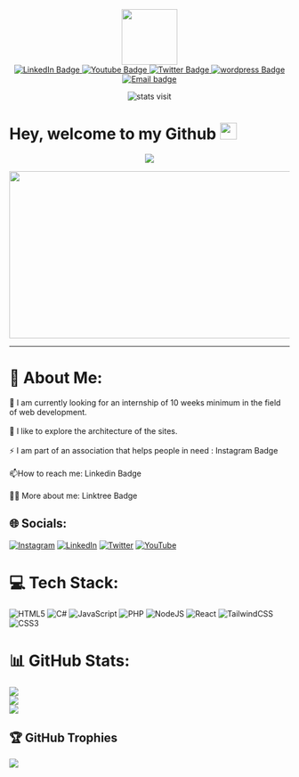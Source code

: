
<div id="header" align="center">
  <img src="https://media.giphy.com/media/M9gbBd9nbDrOTu1Mqx/giphy.gif" width="100"/>
</div>
<div  align="center" id="badges">
  <a href="https://www.linkedin.com/in/adel-loukal-257541221/">
    <img src="https://img.shields.io/badge/LinkedIn-blue?style=for-the-badge&logo=linkedin&logoColor=white" alt="LinkedIn Badge"/>
  </a>
  <a href="https://www.youtube.com/@adelloukal6626">
    <img src="https://img.shields.io/badge/YouTube-red?style=for-the-badge&logo=youtube&logoColor=white" alt="Youtube Badge"/>
  </a>
  <a href="https://twitter.com/dedel_75">
    <img src="https://img.shields.io/badge/Twitter-blue?style=for-the-badge&logo=twitter&logoColor=white" alt="Twitter Badge"/>
  </a>
   <a href="https://aloukal.alwaysdata.net/">
    <img src="https://img.shields.io/badge/wordpress-blue?style=for-the-badge&logo=wordpress&logoColor=white" alt="wordpress Badge"/>
  </a>
  <a href="mailto:adelloukal2@gmail.com" alt="Email Link">
    <img alt="Email badge" src="https://img.shields.io/static/v1?message=Contact Me&label=&logo=gmail&logoColor=FFFFFF&style=for-the-badge&color=black">
  </a>
</div>
<p  align="center">
<img  src="https://komarev.com/ghpvc/?username=adellkl&style=flat-square&color=blue" alt="stats visit"/>
</p>
<h1>
  Hey, welcome to my Github
  <img src="https://media.giphy.com/media/hvRJCLFzcasrR4ia7z/giphy.gif" width="30px"/>
</h1>
<p style="margin: 15px;" align="center">
    <img src="https://readme-typing-svg.herokuapp.com?duration=2000&color=EBD41B&center=true&vCenter=true&lines=Developer+frontend;Sport+addict;Student">
</p>

<div align="center">
  <img src="https://media.tenor.com/ang0VzOwbdAAAAAC/the-matrix-reloaded-matrix.gif" width="600" height="300"/>
</div>

---
# 💫 About Me:
🔭 I am currently looking for an internship of 10 weeks minimum in the field of web development.<br><br>🌱 I like to explore the architecture of the sites.<br><br>⚡ I am part of an association that helps people in need : Instagram Badge<br><br>📫How to reach me: Linkedin Badge<br><br>✌🏻 More about me: Linktree Badge


## 🌐 Socials:
[![Instagram](https://img.shields.io/badge/Instagram-%23E4405F.svg?logo=Instagram&logoColor=white)](https://instagram.com/https://www.instagram.com/adeel.lkl/?hl=fr) [![LinkedIn](https://img.shields.io/badge/LinkedIn-%230077B5.svg?logo=linkedin&logoColor=white)](https://linkedin.com/in/https://www.linkedin.com/in/adel-loukal-257541221/) [![Twitter](https://img.shields.io/badge/Twitter-%231DA1F2.svg?logo=Twitter&logoColor=white)](https://twitter.com/https://twitter.com/dedel_75) [![YouTube](https://img.shields.io/badge/YouTube-%23FF0000.svg?logo=YouTube&logoColor=white)](https://youtube.com/@https://www.youtube.com/@adelloukal6626) 

# 💻 Tech Stack:
![HTML5](https://img.shields.io/badge/html5-%23E34F26.svg?style=for-the-badge&logo=html5&logoColor=white) ![C#](https://img.shields.io/badge/c%23-%23239120.svg?style=for-the-badge&logo=c-sharp&logoColor=white) ![JavaScript](https://img.shields.io/badge/javascript-%23323330.svg?style=for-the-badge&logo=javascript&logoColor=%23F7DF1E) ![PHP](https://img.shields.io/badge/php-%23777BB4.svg?style=for-the-badge&logo=php&logoColor=white) ![NodeJS](https://img.shields.io/badge/node.js-6DA55F?style=for-the-badge&logo=node.js&logoColor=white) ![React](https://img.shields.io/badge/react-%2320232a.svg?style=for-the-badge&logo=react&logoColor=%2361DAFB) ![TailwindCSS](https://img.shields.io/badge/tailwindcss-%2338B2AC.svg?style=for-the-badge&logo=tailwind-css&logoColor=white) ![CSS3](https://img.shields.io/badge/css3-%231572B6.svg?style=for-the-badge&logo=css3&logoColor=white)
# 📊 GitHub Stats:

![](https://github-readme-stats.vercel.app/api?username=adellkl&theme=react&hide_border=false&include_all_commits=true&count_private=true)<br/>
![](https://github-readme-streak-stats.herokuapp.com/?user=adellkl&theme=react&hide_border=false)<br/>
![](https://github-readme-stats.vercel.app/api/top-langs/?username=adellkl&theme=react&hide_border=false&include_all_commits=true&count_private=true&layout=compact)

## 🏆 GitHub Trophies
![](https://github-profile-trophy.vercel.app/?username=adellkl&theme=onedark&no-frame=false&no-bg=false&margin-w=4)



<!-- Proudly created with GPRM ( https://gprm.itsvg.in ) -->


